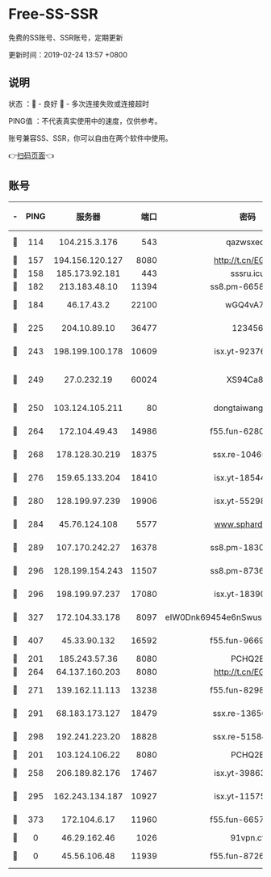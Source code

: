 # Free-SS-SSR

免费的SS账号、SSR账号，定期更新

更新时间：2019-02-24 13:57 +0800

## 说明

状态     ：🙂 - 良好 🙁 - 多次连接失败或连接超时

PING值   ：不代表真实使用中的速度，仅供参考。

账号兼容SS、SSR，你可以自由在两个软件中使用。

👉[扫码页面](https://liesauer.github.io/free-ss-ssr.github.io/)👈

## 账号

|-|PING|服务器|端口|密码|加密方式|区域|
|:----:|:----:|:-----:|-----:|:----:|:----:|:----:|
|🙂|114|104.215.3.176|543|qazwsxedc|aes-256-gcm|JP|
|🙂|157|194.156.120.127|8080|http://t.cn/EGJIyrl|rc4-md5|RU|
|🙂|158|185.173.92.181|443|sssru.icu|rc4-md5|RU|
|🙂|182|213.183.48.10|11394|ss8.pm-66583704|rc4-md5|RU|
|🙂|184|46.17.43.2|22100|wGQ4vA7D|aes-256-gcm|RU|
|🙂|225|204.10.89.10|36477|123456|aes-256-cfb|US|
|🙂|243|198.199.100.178|10609|isx.yt-92376934|aes-256-cfb|US|
|🙂|249|27.0.232.19|60024|XS94Ca8K|xchacha20-ietf-poly1305|HK|
|🙂|250|103.124.105.211|80|dongtaiwang.com|aes-256-cfb|US|
|🙂|264|172.104.49.43|14986|f55.fun-62809242|aes-256-cfb|SG|
|🙂|268|178.128.30.219|18375|ssx.re-10465888|aes-256-cfb|SG|
|🙂|276|159.65.133.204|18410|isx.yt-18544574|aes-256-cfb|SG|
|🙂|280|128.199.97.239|19906|isx.yt-55298055|aes-256-cfb|SG|
|🙂|284|45.76.124.108|5577|www.sphard.com|aes-256-cfb|AU|
|🙂|289|107.170.242.27|16378|ss8.pm-18305798|aes-256-cfb|US|
|🙂|296|128.199.154.243|11507|ss8.pm-87365089|aes-256-cfb|SG|
|🙂|296|198.199.97.237|17080|isx.yt-18390147|aes-256-cfb|US|
|🙂|327|172.104.33.178|8097|eIW0Dnk69454e6nSwuspv9DmS201tQ0D|aes-256-cfb|SG|
|🙂|407|45.33.90.132|16592|f55.fun-96694755|aes-256-cfb|US|
|🙂|201|185.243.57.36|8080|PCHQ2E|rc4-md5|US|
|🙂|264|64.137.160.203|8080|http://t.cn/EGJIyrl|rc4-md5|CA|
|🙂|271|139.162.11.113|13238|f55.fun-82987043|aes-256-cfb|SG|
|🙂|291|68.183.173.127|18479|ssx.re-13656982|aes-256-cfb|US|
|🙂|298|192.241.223.20|18828|ssx.re-51584753|aes-256-cfb|US|
|🙁|201|103.124.106.22|8080|PCHQ2E|rc4-md5|US|
|🙁|258|206.189.82.176|17467|isx.yt-39863046|aes-256-cfb|SG|
|🙁|295|162.243.134.187|10927|isx.yt-11575973|aes-256-cfb|US|
|🙁|373|172.104.6.17|11960|f55.fun-66579166|aes-256-cfb|US|
|🙁|0|46.29.162.46|1026|91vpn.cf|rc4-md5|RU|
|🙁|0|45.56.106.48|11939|f55.fun-87263738|aes-256-cfb|US|
